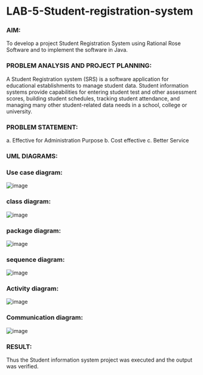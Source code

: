 # LAB-5-Student-registration-system
### AIM:
To develop a project Student Registration System using Rational Rose Software and to
implement the software in Java.
### PROBLEM ANALYSIS AND PROJECT PLANNING:
A Student Registration system (SRS) is a software application for educational
establishments to manage student data. Student information systems provide capabilities for
entering student test and other assessment scores, building student schedules, tracking student
attendance, and managing many other student-related data needs in a school, college or
university.
### PROBLEM STATEMENT:
a. Effective for Administration Purpose
b. Cost effective
c. Better Service
### UML DIAGRAMS:
### Use case diagram:
![image](https://github.com/Leann4468/LAB-6-Online-examination-system/assets/121165979/9ee3666a-a9a7-4dc7-96f1-a616b16dd604)

### class diagram:
![image](https://github.com/Leann4468/LAB-6-Online-examination-system/assets/121165979/d6242e2c-1a7c-43f6-aa9d-2d4adf14db34)

### package diagram:
![image](https://github.com/Leann4468/LAB-6-Online-examination-system/assets/121165979/d51ac360-99e2-4c52-a59c-92c6b5381993)

### sequence diagram:
![image](https://github.com/Leann4468/LAB-6-Online-examination-system/assets/121165979/072d63cb-96e8-423a-be94-12e1a57e1ec6)

### Activity diagram:
![image](https://github.com/Leann4468/LAB-6-Online-examination-system/assets/121165979/ee4d4497-ac61-4c29-8efb-b92f36d4ec80)

### Communication diagram:
![image](https://github.com/Leann4468/LAB-6-Online-examination-system/assets/121165979/c5874e2b-1342-46e0-a8e6-314dd5330001)

### RESULT:
Thus the Student information system project was executed and the output was
verified.
